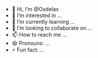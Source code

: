 - 👋 Hi, I’m @Oxdelax
- 👀 I’m interested in ...
- 🌱 I’m currently learning ...
- 💞️ I’m looking to collaborate on ...
- 📫 How to reach me ...
- 😄 Pronouns: ...
- ⚡ Fun fact: ...

<!---
Oxdelax/Oxdelax is a ✨ special ✨ repository because its `README.md` (this file) appears on your GitHub profile.
You can click the Preview link to take a look at your changes.
--->
